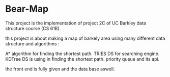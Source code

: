# Bear-Map
This project is the implementation of project 2C of UC Barkley data structure course (CS 61B). 

this project is about making a map of barkely area using many different data structure and algorithms :

A* algorithm for finding the shortest path. 
TRIES DS for searching engine. 
KDTree DS is using in finding the shortest path.
priority queue and its api.

the front end is fully given and the data base aswell.
